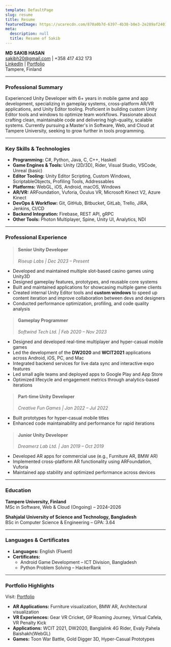 ```yaml
---
template: DefaultPage
slug: resume
title: Resume
featuredImage: https://ucarecdn.com/870a0b7d-6397-4b38-b0e3-2e209af24012/-/preview/1920x800/
meta:
  description: null
  title: Resume of Sakib
---
```

**MD SAKIB HASAN**  
sakibh20@gmail.com | +358 417 432 173  
[L﻿inkedIn](https://linkedin.com/in/skbsec) | [P﻿ortfolio](https://sakibh20.netlify.app/)  
Tampere, Finland

---

### **Professional Summary**
Experienced Unity Developer with 6+ years in mobile game and app development, specializing in gameplay systems, cross-platform AR/VR applications, and Unity Editor tooling. Proficient in building custom Unity Editor tools and windows to optimize team workflows. Passionate about crafting clean, maintainable code and delivering high-quality, scalable systems. Currently pursuing a Master's in Software, Web, and Cloud at Tampere University, seeking to grow further in tools programming.

---

### **Key Skills & Technologies**
- **Programming:** C#, Python, Java, C, C++, Haskell  
- **Game Engines & Tools:** Unity (2D/3D), Rider, Visual Studio, VSCode, Unreal (basic)  
- **Editor Tooling:** Unity Editor Scripting, Custom Windows, ScriptableObjects, Profiling Tools, Addressables  
- **Platforms:** WebGL, iOS, Android, macOS, Windows  
- **AR/VR:** ARFoundation, Vuforia, Oculus VR, Microsoft Kinect V2, Azure Kinect  
- **DevOps & Workflow:** Git, GitHub, Bitbucket, GitLab, Trello, JIRA, Jenkins, CI/CD  
- **Backend Integration:** Firebase, REST API, gRPC  
- **Other Tools:** Photon Multiplayer, Spine, Unity UI, Analytics, NDI

---

### **Professional Experience**

>#### **Senior Unity Developer**  
>*Riseup Labs | Dec 2023 – Present*  

- Developed and maintained multiple slot-based casino games using Unity3D
- Designed gameplay features, prototypes, and reusable core systems
- Built and maintained applications for showcasing multiple game clients
- Created internal Unity Editor tools and **custom windows** to speed up content iteration and improve collaboration between devs and designers
- Conducted performance optimization, profiling, and code quality analysis

>#### **Gameplay Programmer**  
>*Softwind Tech Ltd. | Feb 2020 – Nov 2023*  

- Designed and developed real-time multiplayer and hyper-casual mobile games
- Led the development of the **DW2020** and **WCIT2021** applications across Android, iOS, PC, and Mac
- Integrated backend services for live data sync and interactive expo features
- Led small agile teams and deployed apps to Google Play and App Store
- Optimized lifecycle and engagement metrics through analytics-based iterations


>#### **Part-time Unity Developer**  
>*Creative Fun Games | Jan 2022 – Jul 2022*  

- Built prototypes for hyper-casual mobile titles
- Enhanced code maintainability and performance for rapid iterations

>#### **Junior Unity Developer**  
>*Dreamerz Lab Ltd. | Jan 2019 – Oct 2019*  

- Developed AR apps for commercial use (e.g., Furniture AR, BMW AR)
- Implemented cross-platform AR functionality using ARFoundation, Vuforia
- Maintained app stability and optimized performance across devices

---

### **Education**
**Tampere University, Finland**  
MSc in Software, Web & Cloud (Ongoing) – 2024–2026

**Shahjalal University of Science and Technology, Bangladesh**  
BSc in Computer Science & Engineering – GPA: 3.64

---

### **Languages & Certificates**
- **Languages:** English (Fluent)
- **Certificates:**
  - Android Game Development – ICT Division, Bangladesh  
  - Python Problem Solving – HackerRank

---

### **Portfolio Highlights**
Visit: [ P﻿ortfolio](https://sakibh20.netlify.app/blog/)  
- **AR Applications:** Furniture visualization, BMW AR, Architectural visualization
- **VR Experiences:** Gear VR Cricket, GP Roaming Journey, Virtual Cafela, VR Penalty Kick
- **Applications:** WCIT 2021, DW2020, Banglalink 4G Rider, Evaly Pahela Baishakh(WebGL)
- **Games:** Toon War Battle, Gold Digger 3D, Hyper-Casual Prototypes